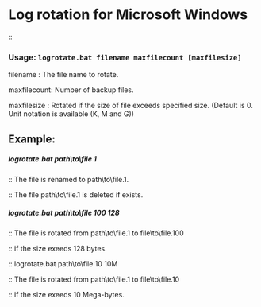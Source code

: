 # Log rotation for Microsoft Windows

::

### Usage: ``` logrotate.bat filename maxfilecount [maxfilesize] ```

filename    : The file name to rotate.

maxfilecount: Number of backup files.

maxfilesize : Rotated if the size of file exceeds specified size. (Default is 0. Unit notation is available (K, M and G))


## Example:

##### logrotate.bat path\to\file 1

:: The file is renamed to path\to\file.1.

:: The file path\to\file.1 is deleted if exists.

##### logrotate.bat path\to\file 100 128

:: The file is rotated from path\to\file.1 to file\to\file.100

:: if the size exeeds 128 bytes.

:: logrotate.bat path\to\file 10 10M

:: The file is rotated from path\to\file.1 to file\to\file.10

:: if the size exeeds 10 Mega-bytes.

